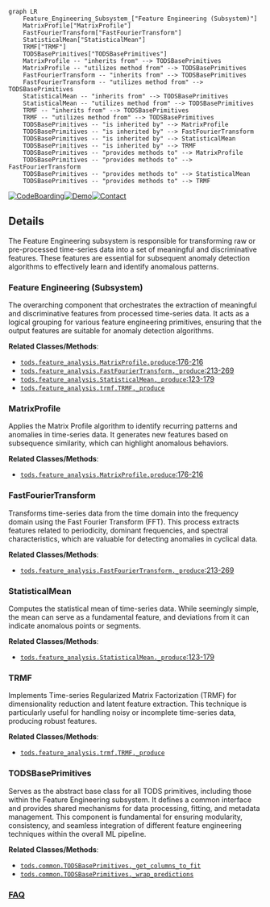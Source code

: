 ```mermaid
graph LR
    Feature_Engineering_Subsystem_["Feature Engineering (Subsystem)"]
    MatrixProfile["MatrixProfile"]
    FastFourierTransform["FastFourierTransform"]
    StatisticalMean["StatisticalMean"]
    TRMF["TRMF"]
    TODSBasePrimitives["TODSBasePrimitives"]
    MatrixProfile -- "inherits from" --> TODSBasePrimitives
    MatrixProfile -- "utilizes method from" --> TODSBasePrimitives
    FastFourierTransform -- "inherits from" --> TODSBasePrimitives
    FastFourierTransform -- "utilizes method from" --> TODSBasePrimitives
    StatisticalMean -- "inherits from" --> TODSBasePrimitives
    StatisticalMean -- "utilizes method from" --> TODSBasePrimitives
    TRMF -- "inherits from" --> TODSBasePrimitives
    TRMF -- "utilizes method from" --> TODSBasePrimitives
    TODSBasePrimitives -- "is inherited by" --> MatrixProfile
    TODSBasePrimitives -- "is inherited by" --> FastFourierTransform
    TODSBasePrimitives -- "is inherited by" --> StatisticalMean
    TODSBasePrimitives -- "is inherited by" --> TRMF
    TODSBasePrimitives -- "provides methods to" --> MatrixProfile
    TODSBasePrimitives -- "provides methods to" --> FastFourierTransform
    TODSBasePrimitives -- "provides methods to" --> StatisticalMean
    TODSBasePrimitives -- "provides methods to" --> TRMF
```

[![CodeBoarding](https://img.shields.io/badge/Generated%20by-CodeBoarding-9cf?style=flat-square)](https://github.com/CodeBoarding/GeneratedOnBoardings)[![Demo](https://img.shields.io/badge/Try%20our-Demo-blue?style=flat-square)](https://www.codeboarding.org/demo)[![Contact](https://img.shields.io/badge/Contact%20us%20-%20contact@codeboarding.org-lightgrey?style=flat-square)](mailto:contact@codeboarding.org)

## Details

The Feature Engineering subsystem is responsible for transforming raw or pre-processed time-series data into a set of meaningful and discriminative features. These features are essential for subsequent anomaly detection algorithms to effectively learn and identify anomalous patterns.

### Feature Engineering (Subsystem)
The overarching component that orchestrates the extraction of meaningful and discriminative features from processed time-series data. It acts as a logical grouping for various feature engineering primitives, ensuring that the output features are suitable for anomaly detection algorithms.


**Related Classes/Methods**:

- <a href="https://github.com/datamllab/tods/blob/master/tods/feature_analysis/MatrixProfile.py#L176-L216" target="_blank" rel="noopener noreferrer">`tods.feature_analysis.MatrixProfile.produce`:176-216</a>
- <a href="https://github.com/datamllab/tods/blob/master/tods/feature_analysis/FastFourierTransform.py#L213-L269" target="_blank" rel="noopener noreferrer">`tods.feature_analysis.FastFourierTransform._produce`:213-269</a>
- <a href="https://github.com/datamllab/tods/blob/master/tods/feature_analysis/StatisticalMean.py#L123-L179" target="_blank" rel="noopener noreferrer">`tods.feature_analysis.StatisticalMean._produce`:123-179</a>
- <a href="https://github.com/datamllab/tods/blob/master/tods/feature_analysis/trmf.py" target="_blank" rel="noopener noreferrer">`tods.feature_analysis.trmf.TRMF._produce`</a>


### MatrixProfile
Applies the Matrix Profile algorithm to identify recurring patterns and anomalies in time-series data. It generates new features based on subsequence similarity, which can highlight anomalous behaviors.


**Related Classes/Methods**:

- <a href="https://github.com/datamllab/tods/blob/master/tods/feature_analysis/MatrixProfile.py#L176-L216" target="_blank" rel="noopener noreferrer">`tods.feature_analysis.MatrixProfile.produce`:176-216</a>


### FastFourierTransform
Transforms time-series data from the time domain into the frequency domain using the Fast Fourier Transform (FFT). This process extracts features related to periodicity, dominant frequencies, and spectral characteristics, which are valuable for detecting anomalies in cyclical data.


**Related Classes/Methods**:

- <a href="https://github.com/datamllab/tods/blob/master/tods/feature_analysis/FastFourierTransform.py#L213-L269" target="_blank" rel="noopener noreferrer">`tods.feature_analysis.FastFourierTransform._produce`:213-269</a>


### StatisticalMean
Computes the statistical mean of time-series data. While seemingly simple, the mean can serve as a fundamental feature, and deviations from it can indicate anomalous points or segments.


**Related Classes/Methods**:

- <a href="https://github.com/datamllab/tods/blob/master/tods/feature_analysis/StatisticalMean.py#L123-L179" target="_blank" rel="noopener noreferrer">`tods.feature_analysis.StatisticalMean._produce`:123-179</a>


### TRMF
Implements Time-series Regularized Matrix Factorization (TRMF) for dimensionality reduction and latent feature extraction. This technique is particularly useful for handling noisy or incomplete time-series data, producing robust features.


**Related Classes/Methods**:

- <a href="https://github.com/datamllab/tods/blob/master/tods/feature_analysis/trmf.py" target="_blank" rel="noopener noreferrer">`tods.feature_analysis.trmf.TRMF._produce`</a>


### TODSBasePrimitives
Serves as the abstract base class for all TODS primitives, including those within the Feature Engineering subsystem. It defines a common interface and provides shared mechanisms for data processing, fitting, and metadata management. This component is fundamental for ensuring modularity, consistency, and seamless integration of different feature engineering techniques within the overall ML pipeline.


**Related Classes/Methods**:

- <a href="https://github.com/datamllab/tods/blob/master/tods/common/TODSBasePrimitives.py" target="_blank" rel="noopener noreferrer">`tods.common.TODSBasePrimitives._get_columns_to_fit`</a>
- <a href="https://github.com/datamllab/tods/blob/master/tods/common/TODSBasePrimitives.py" target="_blank" rel="noopener noreferrer">`tods.common.TODSBasePrimitives._wrap_predictions`</a>




### [FAQ](https://github.com/CodeBoarding/GeneratedOnBoardings/tree/main?tab=readme-ov-file#faq)